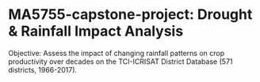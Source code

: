 # MA5755-capstone-project: Drought & Rainfall Impact Analysis
Objective: Assess the impact of changing rainfall patterns on crop productivity over decades on the TCI-ICRISAT District Database (571 districts, 1966-2017).
